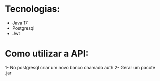 # Tecnologias:
- Java 17
- Postgresql
- Jwt

# Como utilizar a API:

 1- No postgresql criar um novo banco chamado auth
 2- Gerar um pacote .jar
